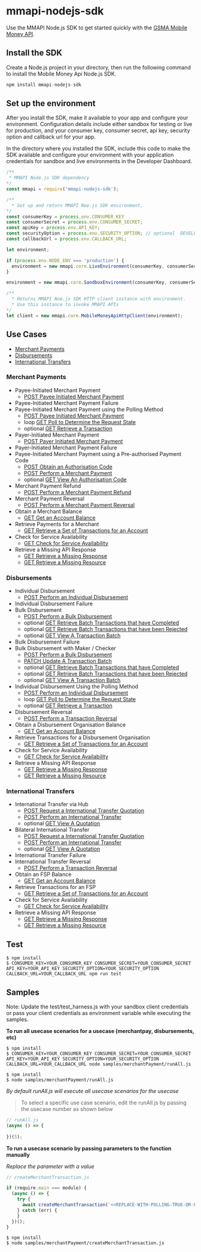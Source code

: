 # mmapi-nodejs-sdk

Use the MMAPI Node.js SDK to get started quickly with the [GSMA Mobile Money API](https://developer.mobilemoneyapi.io/1.2).

## Install the SDK
Create a Node.js project in your directory, then run the following command to install the Mobile Money Api Node.js SDK.

```javascript 
npm install mmapi-nodejs-sdk
```

## Set up the environment
After you install the SDK, make it available to your app and configure your environment. 
Configuration details include either sandbox for testing or live for production, and your consumer key, consumer secret, api key, security option  and callback url for your app.

In the directory where you installed the SDK,  include this code to make the SDK available and configure your environment with your application credentials for sandbox and live environments in the Developer Dashboard.

```javascript 
/**
 * MMAPI Node.js SDK dependency
*/
const mmapi = require('mmapi-nodejs-sdk');

/**
  * Set up and return MMAPI Noe.js SDK environment.
*/
const consumerKey = process.env.CONSUMER_KEY
const consumerSecret = process.env.CONSUMER_SECRET;
const apiKey = process.env.API_KEY;
const securityOption = process.env.SECURITY_OPTION; // optional  DEVELOPMENT_LEVEL, STANDARD_LEVEL, ENHANCED_LEVEL
const callbackUrl = process.env.CALLBACK_URL;

let environment;

if (process.env.NODE_ENV === 'production') {
  environment = new mmapi.core.LiveEnvironment(consumerKey, consumerSecret, apiKey, securityOption, callbackUrl);
}

environment = new mmapi.core.SandboxEnvironment(consumerKey, consumerSecret, apiKey, securityOption, callbackUrl);

/**
  * Returns MMAPI Noe.js SDK HTTP client instance with environment.
  * Use this instance to invoke MMAPI APIs
*/
let client = new mmapi.core.MobileMoneyApiHttpClient(environment);
```


## Use Cases

* [Merchant Payments](#merchant-payments) 
* [Disbursements](#disbursements)
* [International Transfers](#international-transfers)

### Merchant Payments
* Payee-Initiated Merchant Payment
    * [POST Payee Initiated Merchant Payment](/docs/merchantPayment/createMerchantTransaction.Readme.md)
* Payee-Initiated Merchant Payment Failure
* Payee-Initiated Merchant Payment using the Polling Method
   * [POST Payee Initiated Merchant Payment](/docs/merchantPayment/createMerchantTransaction.Readme.md)
   * loop [GET Poll to Determine the Request State](/docs/common/viewRequestState.Readme.md)
   * optional [GET Retrieve a Transaction](/docs/common/viewTransaction.Readme.md)
* Payer-Initiated Merchant Payment
   * [POST Payer Initiated Merchant Payment](/docs/merchantPayment/createMerchantTransaction.Readme.md)
* Payer-Initiated Merchant Payment Failure
* Payee-Initiated Merchant Payment using a Pre-authorised Payment Code
   * [POST Obtain an Authorisation Code](/docs/merchantPayment/createAuthorisationCode.Readme.md)
   * [POST Perform a Merchant Payment](/docs/merchantPayment/createMerchantTransaction.Readme.md)
   * optional [GET View An Authorisation Code](/docs/merchantPayment/viewAuthorisationCode.Readme.md)
* Merchant Payment Refund
   * [POST Perform a Merchant Payment Refund](/docs/merchantPayment/createRefundTransaction.Readme.md)
* Merchant Payment Reversal
   * [POST Perform a Merchant Payment Reversal](/docs/common/createReversal.Readme.md)
* Obtain a Merchant Balance
   * [GET Get an Account Balance](/docs/common/viewAccountBalance.Readme.md)
* Retrieve Payments for a Merchant
   * [GET Retrieve a Set of Transactions for an Account](/docs/common/viewAccountTransactions.Readme.md)
* Check for Service Availability
   * [GET Check for Service Availability](/docs/common/viewServiceAvailability.Readme.md)
* Retrieve a Missing API Response
   * [GET Retrieve a Missing Response](/docs/common/viewResponse.Readme.md)
   * [GET Retrieve a Missing Resource](/docs/common/viewResource.Readme.md)

### Disbursements

* Individual Disbursement
    * [POST Perform an Individual Disbursement](/docs/disbursement/createDisbursementTransaction.Readme.md)
* Individual Disbursement Failure
* Bulk Disbursement
    * [POST Perform a Bulk Disbursement](/docs/disbursement/createBatchTransaction.Readme.md)
    * optional [GET Retrieve Batch Transactions that have Completed](/docs/disbursement/viewBatchCompletions.Readme.md)
    * optional [GET Retrieve Batch Transactions that have been Rejected](/docs/disbursement/viewBatchRejections.Readme.md)
    * optional [GET View A Transaction Batch](/docs/disbursement/viewBatchTransaction.Readme.md)
* Bulk Disbursement Failure
* Bulk Disbursement with Maker / Checker
    * [POST Perform a Bulk Disbursement](/docs/disbursement/createBatchTransaction.Readme.md)
    * [PATCH Update A Transaction Batch](/docs/disbursement/updateBatchTransaction.Readme.md)
    * optional [GET Retrieve Batch Transactions that have Completed](/docs/disbursement/viewBatchCompletions.Readme.md)
    * optional [GET Retrieve Batch Transactions that have been Rejected](/docs/disbursement/viewBatchRejections.Readme.md)
    * optional [GET View A Transaction Batch](/docs/disbursement/viewBatchTransaction.Readme.md)
* Individual Disbursement Using the Polling Method
    * [POST Perform an Individual Disbursement](/docs/disbursement/createDisbursementTransaction.Readme.md)
    * loop [GET Poll to Determine the Request State](/docs/common/viewRequestState.Readme.md)
    * optional [GET Retrieve a Transaction](/docs/common/viewTransaction.Readme.md)
* Disbursement Reversal
    * [POST Perform a Transaction Reversal](/docs/common/createReversal.Readme.md)
* Obtain a Disbursement Organisation Balance
    * [GET Get an Account Balance](/docs/common/viewAccountBalance.Readme.md)
* Retrieve Transactions for a Disbursement Organisation
    * [GET Retrieve a Set of Transactions for an Account](/docs/common/viewAccountTransactions.Readme.md)
* Check for Service Availability
   * [GET Check for Service Availability](/docs/common/viewServiceAvailability.Readme.md)
* Retrieve a Missing API Response
   * [GET Retrieve a Missing Response](/docs/common/viewResponse.Readme.md)
   * [GET Retrieve a Missing Resource](/docs/common/viewResource.Readme.md)

### International Transfers

* International Transfer via Hub
    * [POST Request a International Transfer Quotation](/docs/internationalTransfer/createQuotation.Readme.md)
    * [POST Perform an International Transfer](/docs/internationalTransfer/createInternationalTransaction.Readme.md)
    * optional [GET View A Quotation](/docs/internationalTransfer/viewQuotation.Readme.md)
* Bilateral International Transfer
    * [POST Request a International Transfer Quotation](/docs/internationalTransfer/createQuotation.Readme.md)
    * [POST Perform an International Transfer](/docs/internationalTransfer/createInternationalTransaction.Readme.md)
    * optional [GET View A Quotation](/docs/internationalTransfer/viewQuotation.Readme.md)
* International Transfer Failure
* International Transfer Reversal
    * [POST Perform a Transaction Reversal](/docs/common/createReversal.Readme.md)
* Obtain an FSP Balance
    * [GET Get an Account Balance](/docs/common/viewAccountBalance.Readme.md)
* Retrieve Transactions for an FSP
    * [GET Retrieve a Set of Transactions for an Account](/docs/common/viewAccountTransactions.Readme.md)
* Check for Service Availability
   * [GET Check for Service Availability](/docs/common/viewServiceAvailability.Readme.md)
* Retrieve a Missing API Response
   * [GET Retrieve a Missing Response](/docs/common/viewResponse.Readme.md)
   * [GET Retrieve a Missing Resource](/docs/common/viewResource.Readme.md)

## Test
```
$ npm install
$ CONSUMER_KEY=YOUR_CONSUMER_KEY CONSUMER_SECRET=YOUR_CONSUMER_SECRET API_KEY=YOUR_API_KEY SECURITY_OPTION=YOUR_SECURITY_OPTION CALLBACK_URL=YOUR_CALLBACK_URL npm run test

```
## Samples
Note: Update the test/test_harness.js with your sandbox client credentials or pass your client credentials as environment variable while executing the samples. 

**To run all usecase scenarios for a usecase (merchantpay, disbursements, etc)**

 ```
$ npm install
$ CONSUMER_KEY=YOUR_CONSUMER_KEY CONSUMER_SECRET=YOUR_CONSUMER_SECRET API_KEY=YOUR_API_KEY SECURITY_OPTION=YOUR_SECURITY_OPTION CALLBACK_URL=YOUR_CALLBACK_URL node samples/merchantPayment/runAll.js
```
```
$ npm install
$ node samples/merchantPayment/runAll.js
```
*By default runAll.js will execute all usecase scenarios for the usecase*

> To select a specific use case scenario, edit the runAll.js by passing the usecase number as shown below

```javascript
// runAll.js
(async () => {
 
})(5);
```

**To run a usecase scenario by passing parameters to the function manually**

*Replace the parameter with a value*

```javascript
// createMerchantTransaction.js

if (require.main === module) {
  (async () => {
    try {
      await createMerchantTransaction('<<REPLACE-WITH-POLLING-TRUE-OR-FALSE>>', true);
    } catch (err) {
    }
  })();
}
```

```
$ npm install
$ node samples/merchantPayment/createMerchantTransaction.js
```
